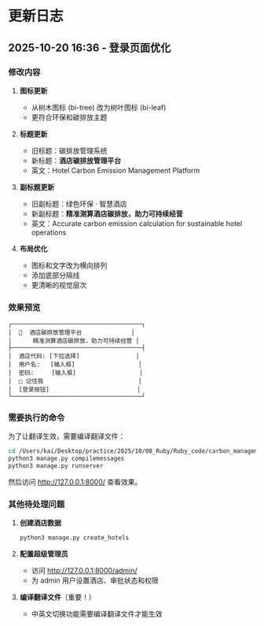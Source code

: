# 更新日志

## 2025-10-20 16:36 - 登录页面优化

### 修改内容

1. **图标更新**
   - 从树木图标 (bi-tree) 改为树叶图标 (bi-leaf)
   - 更符合环保和碳排放主题

2. **标题更新**
   - 旧标题：碳排放管理系统
   - 新标题：**酒店碳排放管理平台**
   - 英文：Hotel Carbon Emission Management Platform

3. **副标题更新**
   - 旧副标题：绿色环保 · 智慧酒店
   - 新副标题：**精准测算酒店碳排放，助力可持续经营**
   - 英文：Accurate carbon emission calculation for sustainable hotel operations

4. **布局优化**
   - 图标和文字改为横向排列
   - 添加底部分隔线
   - 更清晰的视觉层次

### 效果预览

```
┌─────────────────────────────────────┐
│  🍃  酒店碳排放管理平台              │
│      精准测算酒店碳排放，助力可持续经营 │
├─────────────────────────────────────┤
│  酒店代码: [下拉选择]                │
│  用户名:   [输入框]                  │
│  密码:     [输入框]                  │
│  □ 记住我                           │
│  [登录按钮]                         │
└─────────────────────────────────────┘
```

### 需要执行的命令

为了让翻译生效，需要编译翻译文件：

```bash
cd /Users/kai/Desktop/practice/2025/10/08_Ruby/Ruby_code/carbon_management
python3 manage.py compilemessages
python3 manage.py runserver
```

然后访问 http://127.0.0.1:8000/ 查看效果。

### 其他待处理问题

1. **创建酒店数据**
   ```bash
   python3 manage.py create_hotels
   ```

2. **配置超级管理员**
   - 访问 http://127.0.0.1:8000/admin/
   - 为 admin 用户设置酒店、审批状态和权限

3. **编译翻译文件**（重要！）
   - 中英文切换功能需要编译翻译文件才能生效
